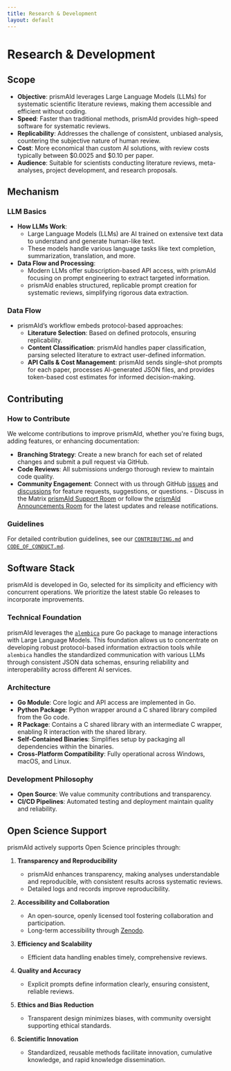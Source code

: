 ```yaml
---
title: Research & Development
layout: default
---
```


# Research & Development

## Scope
- **Objective**: prismAId leverages Large Language Models (LLMs) for systematic scientific literature reviews, making them accessible and efficient without coding.
- **Speed**: Faster than traditional methods, prismAId provides high-speed software for systematic reviews.
- **Replicability**: Addresses the challenge of consistent, unbiased analysis, countering the subjective nature of human review.
- **Cost**: More economical than custom AI solutions, with review costs typically between $0.0025 and $0.10 per paper.
- **Audience**: Suitable for scientists conducting literature reviews, meta-analyses, project development, and research proposals.

## Mechanism

### LLM Basics
- **How LLMs Work**:
  - Large Language Models (LLMs) are AI trained on extensive text data to understand and generate human-like text.
  - These models handle various language tasks like text completion, summarization, translation, and more.
- **Data Flow and Processing**:
  - Modern LLMs offer subscription-based API access, with prismAId focusing on prompt engineering to extract targeted information.
  - prismAId enables structured, replicable prompt creation for systematic reviews, simplifying rigorous data extraction.

### Data Flow
- prismAId’s workflow embeds protocol-based approaches:
  - **Literature Selection**: Based on defined protocols, ensuring replicability.
  - **Content Classification**: prismAId handles paper classification, parsing selected literature to extract user-defined information.
  - **API Calls & Cost Management**: prismAId sends single-shot prompts for each paper, processes AI-generated JSON files, and provides token-based cost estimates for informed decision-making.

## Contributing

### How to Contribute
We welcome contributions to improve prismAId, whether you're fixing bugs, adding features, or enhancing documentation:
- **Branching Strategy**: Create a new branch for each set of related changes and submit a pull request via GitHub.
- **Code Reviews**: All submissions undergo thorough review to maintain code quality.
- **Community Engagement**: Connect with us through GitHub [issues](https://github.com/open-and-sustainable/prismaid/issues) and [discussions](https://github.com/open-and-sustainable/prismaid/discussions) for feature requests, suggestions, or questions. - Discuss in the Matrix [prismAId Support Room](https://matrix.to/#/#prismAId-support:matrix.org) or follow the [prismAId Announcements Room](https://matrix.to/#/#prismAId-announcements:matrix.org) for the latest updates and release notifications.

### Guidelines
For detailed contribution guidelines, see our [`CONTRIBUTING.md`](CONTRIBUTING.md) and [`CODE_OF_CONDUCT.md`](CODE_OF_CONDUCT.md).

## Software Stack

prismAId is developed in Go, selected for its simplicity and efficiency with concurrent operations. We prioritize the latest stable Go releases to incorporate improvements.

### Technical Foundation
prismAId leverages the [`alembica`](https://github.com/open-and-sustainable/alembica) pure Go package to manage interactions with Large Language Models. This foundation allows us to concentrate on developing robust protocol-based information extraction tools while `alembica` handles the standardized communication with various LLMs through consistent JSON data schemas, ensuring reliability and interoperability across different AI services.

### Architecture
- **Go Module**: Core logic and API access are implemented in Go.
- **Python Package**: Python wrapper around a C shared library compiled from the Go code.
- **R Package**: Contains a C shared library with an intermediate C wrapper, enabling R interaction with the shared library.
- **Self-Contained Binaries**: Simplifies setup by packaging all dependencies within the binaries.
- **Cross-Platform Compatibility**: Fully operational across Windows, macOS, and Linux.

### Development Philosophy
- **Open Source**: We value community contributions and transparency.
- **CI/CD Pipelines**: Automated testing and deployment maintain quality and reliability.

## Open Science Support
prismAId actively supports Open Science principles through:

1. **Transparency and Reproducibility**
   - prismAId enhances transparency, making analyses understandable and reproducible, with consistent results across systematic reviews.
   - Detailed logs and records improve reproducibility.

2. **Accessibility and Collaboration**
   - An open-source, openly licensed tool fostering collaboration and participation.
   - Long-term accessibility through [Zenodo](https://zenodo.org/doi/10.5281/zenodo.11210796).

3. **Efficiency and Scalability**
   - Efficient data handling enables timely, comprehensive reviews.

4. **Quality and Accuracy**
   - Explicit prompts define information clearly, ensuring consistent, reliable reviews.

5. **Ethics and Bias Reduction**
   - Transparent design minimizes biases, with community oversight supporting ethical standards.

6. **Scientific Innovation**
   - Standardized, reusable methods facilitate innovation, cumulative knowledge, and rapid knowledge dissemination.



<div id="wcb" class="carbonbadge"></div>
<script src="https://unpkg.com/website-carbon-badges@1.1.3/b.min.js" defer></script>
